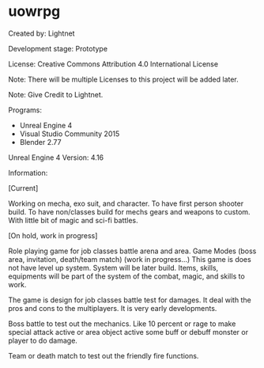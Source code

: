 # uowrpg

Created by: Lightnet

Development stage: Prototype

License: Creative Commons Attribution 4.0 International License

Note: There will be multiple Licenses to this project will be added later.

Note: Give Credit to Lightnet.

Programs:
 * Unreal Engine 4
 * Visual Studio Community 2015
 * Blender 2.77
 
Unreal Engine 4 Version: 4.16

Information:

[Current]

Working on mecha, exo suit, and character. To have first person shooter build. To have non/classes build for mechs gears and weapons to custom. With little bit of magic and sci-fi battles.


[On hold, work in progress]

Role playing game for job classes battle arena and area. Game Modes (boss area, invitation, death/team match) (work in progress...) This game is does not have level up system. System will be later build. Items, skills, equipments will be part of the system of the combat, magic, and skills to work.

The game is design for job classes battle test for damages. It deal with the pros and cons to the multiplayers. It is very early developments.

Boss battle to test out the mechanics. Like 10 percent or rage to make special attack active or area object active some buff or debuff monster or player to do damage.

Team or death match to test out the friendly fire functions. 
